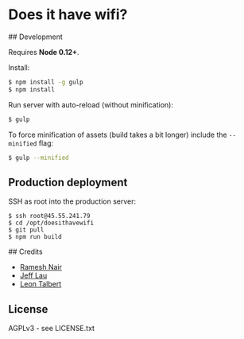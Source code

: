# Does it have wifi?

## Development

Requires **Node 0.12+**.

Install:

```bash
$ npm install -g gulp
$ npm install
```

Run server with auto-reload (without minification):

```bash
$ gulp
```

To force minification of assets (build takes a bit longer) include the `--minified` flag:

```bash
$ gulp --minified
```

## Production deployment

SSH as root into the production server:

```
$ ssh root@45.55.241.79
$ cd /opt/doesithavewifi
$ git pull
$ npm run build
```

## Credits

* [Ramesh Nair](https://github.com/hiddentao)
* [Jeff Lau](https://github.com/jefflau)
* [Leon Talbert](https://github.com/LeonmanRolls)

## License

AGPLv3 - see LICENSE.txt
